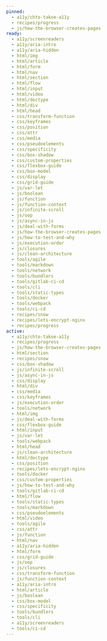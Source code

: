 ```yaml
---
pinned:
  - a11y/chto-takoe-a11y
  - recipes/progress
  - js/how-the-browser-creates-pages
ready:
  - a11y/screenreaders
  - a11y/aria-intro
  - a11y/aria-hidden
  - html/img
  - html/article
  - html/form
  - html/nav
  - html/section
  - html/flow
  - html/input
  - html/video
  - html/doctype
  - html/div
  - html/head
  - css/transform-function
  - css/keyframes
  - css/position
  - css/attr
  - css/media
  - css/pseudoelements
  - css/specificity
  - css/box-shadow
  - css/custom-properties
  - css/flexbox-guide
  - css/box-model
  - css/display
  - css/grid-guide
  - js/var-let
  - js/boolean
  - js/function
  - js/function-context
  - js/infinite-scroll
  - js/oop
  - js/async-in-js
  - js/deal-with-forms
  - js/how-the-browser-creates-pages
  - js/how-to-test-and-why
  - js/execution-order
  - js/closures
  - js/clean-architecture
  - tools/agile
  - tools/markdown
  - tools/network
  - tools/bundlers
  - tools/gitlab-ci-cd
  - tools/cli
  - tools/static-types
  - tools/docker
  - tools/webpack
  - tools/ci-cd
  - recipes/snow
  - recipes/lets-encrypt-nginx
  - recipes/progress
active:
  - a11y/chto-takoe-a11y
  - recipes/progress
  - js/how-the-browser-creates-pages
  - html/section
  - recipes/snow
  - css/box-shadow
  - js/infinite-scroll
  - js/async-in-js
  - css/display
  - html/div
  - css/media
  - css/keyframes
  - js/execution-order
  - tools/network
  - html/img
  - js/deal-with-forms
  - css/flexbox-guide
  - html/input
  - js/var-let
  - tools/webpack
  - html/head
  - js/clean-architecture
  - html/doctype
  - css/position
  - recipes/lets-encrypt-nginx
  - tools/docker
  - css/custom-properties
  - js/how-to-test-and-why
  - tools/gitlab-ci-cd
  - html/flow
  - tools/static-types
  - tools/markdown
  - css/pseudoelements
  - html/video
  - tools/agile
  - css/attr
  - js/function
  - html/nav
  - a11y/aria-hidden
  - html/form
  - css/grid-guide
  - js/oop
  - js/closures
  - css/transform-function
  - js/function-context
  - a11y/aria-intro
  - html/article
  - js/boolean
  - css/box-model
  - css/specificity
  - tools/bundlers
  - tools/cli
  - a11y/screenreaders
  - tools/ci-cd
---
```


